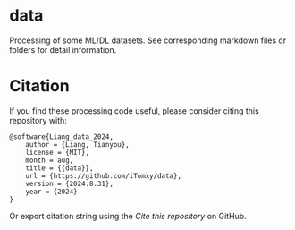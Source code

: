 # data

Processing of some ML/DL datasets.
See corresponding markdown files or folders for detail information.

# Citation

If you find these processing code useful,
please consider citing this repository with:
```
@software{Liang_data_2024,
    author = {Liang, Tianyou},
    license = {MIT},
    month = aug,
    title = {{data}},
    url = {https://github.com/iTomxy/data},
    version = {2024.8.31},
    year = {2024}
}
```
Or export citation string using the *Cite this repository* on GitHub.
